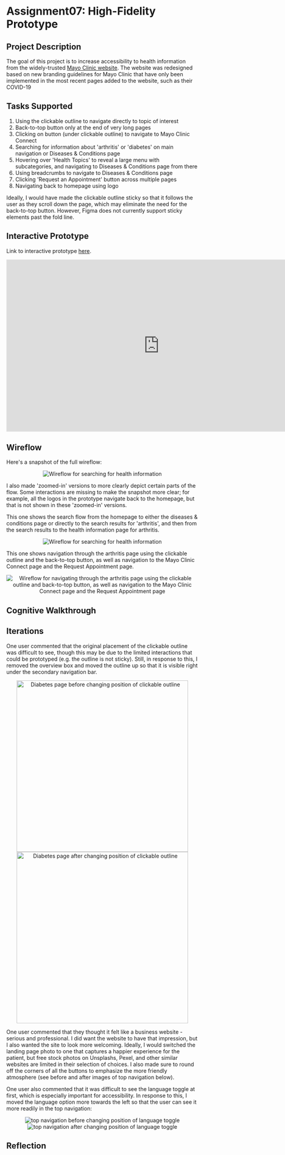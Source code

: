 # Assignment07: High-Fidelity Prototype

## Project Description
The goal of this project is to increase accessibility to health information from the widely-trusted [Mayo Clinic website](https://www.mayoclinic.org/). The website was redesigned based on new branding guidelines for Mayo Clinic that have only been implemented in the most recent pages added to the website, such as their COVID-19

## Tasks Supported
1. Using the clickable outline to navigate directly to topic of interest
2. Back-to-top button only at the end of very long pages
3. Clicking on button (under clickable outline) to navigate to Mayo Clinic Connect
5. Searching for information about 'arthritis' or 'diabetes' on main navigation or Diseases & Conditions page
6. Hovering over 'Health Topics' to reveal a large menu with subcategories, and navigating to Diseases & Conditions page from there
7. Using breadcrumbs to navigate to Diseases & Conditions page
8. Clicking 'Request an Appointment' button across multiple pages
9. Navigating back to homepage using logo

Ideally, I would have made the clickable outline sticky so that it follows the user as they scroll down the page, which may eliminate the need for the back-to-top button. However, Figma does not currently support sticky elements past the fold line.

## Interactive Prototype
Link to interactive prototype [here](https://www.figma.com/proto/UIjfi4ADU1IkrE7mkrhKkn/DH110-Assignment06?node-id=131%3A569&scaling=scale-down-width&page-id=0%3A1).

<iframe 
        style="border: 1px solid rgba(0, 0, 0, 0.1);" 
        width="800" 
        height="450" 
        src="https://www.figma.com/embed?embed_host=share&url=
             https%3A%2F%2Fwww.figma.com%2Ffile%2FUIjfi4ADU1IkrE7mkrhKkn%2FDH110-Assignment06%3Fnode-id%3D51%253A75" 
        allowfullscreen>
</iframe>

## Wireflow
Here's a snapshot of the full wireflow:

<p align="center">
  <img src="../Images/wireflow-all.PNG" alt="Wireflow for searching for health information"/>
</p>

I also made 'zoomed-in' versions to more clearly depict certain parts of the flow. Some interactions are missing to make the snapshot more clear; for example, all the logos in the prototype navigate back to the homepage, but that is not shown in these 'zoomed-in' versions. 

This one shows the search flow from the homepage to either the diseases & conditions page or directly to the search results for 'arthritis', and then from the search results to the health information page for arthritis.

<p align="center">
  <img src="../Images/wireflow-1.PNG" alt="Wireflow for searching for health information"/>
</p>

This one shows navigation through the arthritis page using the clickable outline and the back-to-top button, as well as navigation to the Mayo Clinic Connect page and the Request Appointment page.

<p align="center">
  <img src="../Images/wireflow-2.PNG" alt="Wireflow for navigating through the arthritis page using the clickable outline and back-to-top button, as well as navigation to the Mayo Clinic Connect page and the Request Appointment page"/>
</p>

## Cognitive Walkthrough

## Iterations
One user commented that the original placement of the clickable outline was difficult to see, though this may be due to the limited interactions that could be prototyped (e.g. the outline is not sticky). Still, in response to this, I removed the overview box and moved the outline up so that it is visible right under the secondary navigation bar.

<p align="center">
  <img src="../Images/diabetes-page-before.PNG" alt="Diabetes page before changing position of clickable outline" width="450px"/>
  <img src="../Images/diabetes-page-after.PNG" alt="Diabetes page after changing position of clickable outline" width="450px"/>
</p>

One user commented that they thought it felt like a business website - serious and professional. I did want the website to have that impression, but I also wanted the site to look more welcoming. Ideally, I would switched the landing page photo to one that captures a happier experience for the patient, but free stock photos on Unsplashs, Pexel, and other similar websites are limited in their selection of choices. I also made sure to round off the corners of all the buttons to emphasize the more friendly atmosphere (see before and after images of top navigation below).

One user also commented that it was difficult to see the language toggle at first, which is especially important for accessibility. In response to this, I moved the language option more towards the left so that the user can see it more readily in the top navigation:

<p align="center">
  <img src="../Images/top-navigation-before.PNG" alt="top navigation before changing position of language toggle"/>
  <img src="../Images/top-navigation-after.PNG" alt="top navigation after changing position of language toggle"/>
</p>

## Reflection

